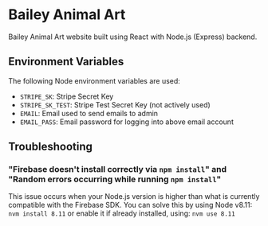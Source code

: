 # Bailey Animal Art
Bailey Animal Art website built using React with Node.js (Express) backend.

## Environment Variables
The following Node environment variables are used:
* `STRIPE_SK`: Stripe Secret Key
* `STRIPE_SK_TEST`: Stripe Test Secret Key (not actively used)
* `EMAIL`: Email used to send emails to admin
* `EMAIL_PASS`: Email password for logging into above email account

## Troubleshooting
### "Firebase doesn't install correctly via `npm install`" and "Random errors occurring while running `npm install`"
This issue occurs when your Node.js version is higher than what is currently
compatible with the Firebase SDK. You can solve this by using Node v8.11:
`nvm install 8.11`
or enable it if already installed, using:
`nvm use 8.11`
